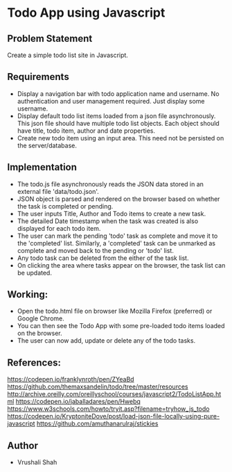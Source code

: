 # Todo App using Javascript

## Problem Statement
Create a simple todo list  site in Javascript.

## Requirements
- Display a navigation bar with todo application name and username. No authentication and user management required. Just display some username.
- Display  default todo list items loaded from a json file asynchronously. 
This json file should have multiple todo list objects. Each object should have title, todo item, author and date properties.
- Create new todo item using an input area. This need not be persisted on the server/database.
 
## Implementation
- The todo.js file asynchronously reads the JSON data stored in an external file 'data/todo.json'.
- JSON object is parsed and rendered on the browser based on whether the task is completed or pending.
- The user inputs Title, Author and Todo items to create a new task.
- The detailed Date timestamp when the task was created is also displayed for each todo item.
- The user can mark the pending 'todo' task as complete and move it to the 'completed' list. 
Similarly, a 'completed' task can be unmarked as complete and moved back to the pending or 'todo' list.
- Any todo task can be deleted from the either of the task list.
- On clicking the area where tasks appear on the browser, the task list can be updated.
    
## Working:

- Open the todo.html file on browser like Mozilla Firefox (preferred) or Google Chrome.
- You can then see the Todo App with some pre-loaded todo items loaded on the browser.
- The user can now add, update or delete any of the todo tasks.


## References:

https://codepen.io/franklynroth/pen/ZYeaBd
https://github.com/themaxsandelin/todo/tree/master/resources
http://archive.oreilly.com/oreillyschool/courses/javascript2/TodoListApp.html
https://codepen.io/jaballadares/pen/Hwebq
https://www.w3schools.com/howto/tryit.asp?filename=tryhow_js_todo
https://codepen.io/KryptoniteDove/post/load-json-file-locally-using-pure-javascript
https://github.com/amuthanarulraj/stickies


## Author
- Vrushali Shah
